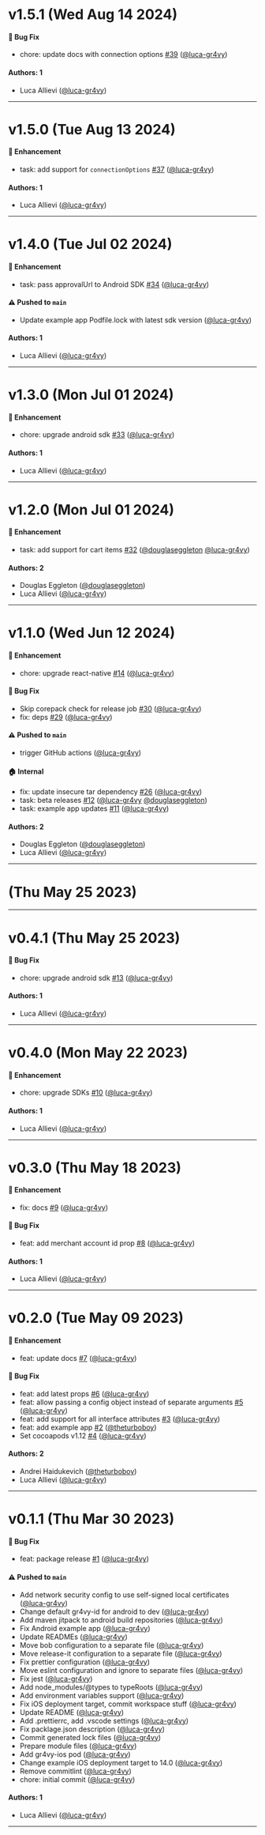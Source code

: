 # v1.5.1 (Wed Aug 14 2024)

#### 🐛 Bug Fix

- chore: update docs with connection options [#39](https://github.com/gr4vy/gr4vy-react-native/pull/39) ([@luca-gr4vy](https://github.com/luca-gr4vy))

#### Authors: 1

- Luca Allievi ([@luca-gr4vy](https://github.com/luca-gr4vy))

---

# v1.5.0 (Tue Aug 13 2024)

#### 🚀 Enhancement

- task: add support for `connectionOptions` [#37](https://github.com/gr4vy/gr4vy-react-native/pull/37) ([@luca-gr4vy](https://github.com/luca-gr4vy))

#### Authors: 1

- Luca Allievi ([@luca-gr4vy](https://github.com/luca-gr4vy))

---

# v1.4.0 (Tue Jul 02 2024)

#### 🚀 Enhancement

- task: pass approvalUrl to Android SDK [#34](https://github.com/gr4vy/gr4vy-react-native/pull/34) ([@luca-gr4vy](https://github.com/luca-gr4vy))

#### ⚠️ Pushed to `main`

- Update example app Podfile.lock with latest sdk version ([@luca-gr4vy](https://github.com/luca-gr4vy))

#### Authors: 1

- Luca Allievi ([@luca-gr4vy](https://github.com/luca-gr4vy))

---

# v1.3.0 (Mon Jul 01 2024)

#### 🚀 Enhancement

- chore: upgrade android sdk [#33](https://github.com/gr4vy/gr4vy-react-native/pull/33) ([@luca-gr4vy](https://github.com/luca-gr4vy))

#### Authors: 1

- Luca Allievi ([@luca-gr4vy](https://github.com/luca-gr4vy))

---

# v1.2.0 (Mon Jul 01 2024)

#### 🚀 Enhancement

- task: add support for cart items [#32](https://github.com/gr4vy/gr4vy-react-native/pull/32) ([@douglaseggleton](https://github.com/douglaseggleton) [@luca-gr4vy](https://github.com/luca-gr4vy))

#### Authors: 2

- Douglas Eggleton ([@douglaseggleton](https://github.com/douglaseggleton))
- Luca Allievi ([@luca-gr4vy](https://github.com/luca-gr4vy))

---

# v1.1.0 (Wed Jun 12 2024)

#### 🚀 Enhancement

- chore: upgrade react-native [#14](https://github.com/gr4vy/gr4vy-react-native/pull/14) ([@luca-gr4vy](https://github.com/luca-gr4vy))

#### 🐛 Bug Fix

- Skip corepack check for release job [#30](https://github.com/gr4vy/gr4vy-react-native/pull/30) ([@luca-gr4vy](https://github.com/luca-gr4vy))
- fix: deps [#29](https://github.com/gr4vy/gr4vy-react-native/pull/29) ([@luca-gr4vy](https://github.com/luca-gr4vy))

#### ⚠️ Pushed to `main`

- trigger GitHub actions ([@luca-gr4vy](https://github.com/luca-gr4vy))

#### 🏠 Internal

- fix: update insecure tar dependency [#26](https://github.com/gr4vy/gr4vy-react-native/pull/26) ([@luca-gr4vy](https://github.com/luca-gr4vy))
- task: beta releases [#12](https://github.com/gr4vy/gr4vy-react-native/pull/12) ([@luca-gr4vy](https://github.com/luca-gr4vy) [@douglaseggleton](https://github.com/douglaseggleton))
- task: example app updates [#11](https://github.com/gr4vy/gr4vy-react-native/pull/11) ([@luca-gr4vy](https://github.com/luca-gr4vy))

#### Authors: 2

- Douglas Eggleton ([@douglaseggleton](https://github.com/douglaseggleton))
- Luca Allievi ([@luca-gr4vy](https://github.com/luca-gr4vy))

---

# (Thu May 25 2023)



---

# v0.4.1 (Thu May 25 2023)

#### 🐛 Bug Fix

- chore: upgrade android sdk [#13](https://github.com/gr4vy/gr4vy-react-native/pull/13) ([@luca-gr4vy](https://github.com/luca-gr4vy))

#### Authors: 1

- Luca Allievi ([@luca-gr4vy](https://github.com/luca-gr4vy))

---

# v0.4.0 (Mon May 22 2023)

#### 🚀 Enhancement

- chore: upgrade SDKs [#10](https://github.com/gr4vy/gr4vy-react-native/pull/10) ([@luca-gr4vy](https://github.com/luca-gr4vy))

#### Authors: 1

- Luca Allievi ([@luca-gr4vy](https://github.com/luca-gr4vy))

---

# v0.3.0 (Thu May 18 2023)

#### 🚀 Enhancement

- fix: docs [#9](https://github.com/gr4vy/gr4vy-react-native/pull/9) ([@luca-gr4vy](https://github.com/luca-gr4vy))

#### 🐛 Bug Fix

- feat: add merchant account id prop [#8](https://github.com/gr4vy/gr4vy-react-native/pull/8) ([@luca-gr4vy](https://github.com/luca-gr4vy))

#### Authors: 1

- Luca Allievi ([@luca-gr4vy](https://github.com/luca-gr4vy))

---

# v0.2.0 (Tue May 09 2023)

#### 🚀 Enhancement

- feat: update docs [#7](https://github.com/gr4vy/gr4vy-react-native/pull/7) ([@luca-gr4vy](https://github.com/luca-gr4vy))

#### 🐛 Bug Fix

- feat: add latest props [#6](https://github.com/gr4vy/gr4vy-react-native/pull/6) ([@luca-gr4vy](https://github.com/luca-gr4vy))
- feat: allow passing a config object instead of separate arguments [#5](https://github.com/gr4vy/gr4vy-react-native/pull/5) ([@luca-gr4vy](https://github.com/luca-gr4vy))
- feat: add support for all interface attributes [#3](https://github.com/gr4vy/gr4vy-react-native/pull/3) ([@luca-gr4vy](https://github.com/luca-gr4vy))
- feat: add example app [#2](https://github.com/gr4vy/gr4vy-react-native/pull/2) ([@theturboboy](https://github.com/theturboboy))
- Set cocoapods v1.12 [#4](https://github.com/gr4vy/gr4vy-react-native/pull/4) ([@luca-gr4vy](https://github.com/luca-gr4vy))

#### Authors: 2

- Andrei Haidukevich ([@theturboboy](https://github.com/theturboboy))
- Luca Allievi ([@luca-gr4vy](https://github.com/luca-gr4vy))

---

# v0.1.1 (Thu Mar 30 2023)

#### 🐛 Bug Fix

- feat: package release [#1](https://github.com/gr4vy/gr4vy-react-native/pull/1) ([@luca-gr4vy](https://github.com/luca-gr4vy))

#### ⚠️ Pushed to `main`

- Add network security config to use self-signed local certificates ([@luca-gr4vy](https://github.com/luca-gr4vy))
- Change default gr4vy-id for android to dev ([@luca-gr4vy](https://github.com/luca-gr4vy))
- Add maven jitpack to android build repositories ([@luca-gr4vy](https://github.com/luca-gr4vy))
- Fix Android example app ([@luca-gr4vy](https://github.com/luca-gr4vy))
- Update READMEs ([@luca-gr4vy](https://github.com/luca-gr4vy))
- Move bob configuration to a separate file ([@luca-gr4vy](https://github.com/luca-gr4vy))
- Move release-it configuration to a separate file ([@luca-gr4vy](https://github.com/luca-gr4vy))
- Fix prettier configuration ([@luca-gr4vy](https://github.com/luca-gr4vy))
- Move eslint configuration and ignore to separate files ([@luca-gr4vy](https://github.com/luca-gr4vy))
- Fix jest ([@luca-gr4vy](https://github.com/luca-gr4vy))
- Add node_modules/@types to typeRoots ([@luca-gr4vy](https://github.com/luca-gr4vy))
- Add environment variables support ([@luca-gr4vy](https://github.com/luca-gr4vy))
- Fix iOS deployment target, commit workspace stuff ([@luca-gr4vy](https://github.com/luca-gr4vy))
- Update README ([@luca-gr4vy](https://github.com/luca-gr4vy))
- Add .prettierrc, add .vscode settings ([@luca-gr4vy](https://github.com/luca-gr4vy))
- Fix packlage.json description ([@luca-gr4vy](https://github.com/luca-gr4vy))
- Commit generated lock files ([@luca-gr4vy](https://github.com/luca-gr4vy))
- Prepare module files ([@luca-gr4vy](https://github.com/luca-gr4vy))
- Add gr4vy-ios pod ([@luca-gr4vy](https://github.com/luca-gr4vy))
- Change example iOS deployment target to 14.0 ([@luca-gr4vy](https://github.com/luca-gr4vy))
- Remove commitlint ([@luca-gr4vy](https://github.com/luca-gr4vy))
- chore: initial commit ([@luca-gr4vy](https://github.com/luca-gr4vy))

#### Authors: 1

- Luca Allievi ([@luca-gr4vy](https://github.com/luca-gr4vy))

---

